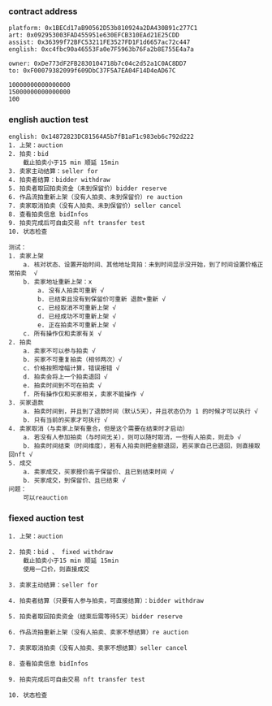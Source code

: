 ### contract address

    platform: 0x1BECd17aB90562D53b810924a2DA430B91c277C1
    art: 0x092953003FAD455951e630EFCB310EAd21E25CDD
    assist: 0x36399f72BFC53211FE3527FD1F1d6657ac72c447
    english: 0xc4fbc90a46553Fa0e7F5963b76Fa2b8E755E4a7a

    owner: 0xDe773dF2FB2830104718b7c04c2d52a1C0AC8DD7
    to: 0xF00079382099f609DbC37F5A7EA04F14D4eAD67C

    10000000000000000
    15000000000000000
    100

### english auction test

    english: 0x14872823DC81564A5b7fB1aF1c983eb6c792d222
    1. 上架：auction
    2. 拍卖：bid
        截止拍卖小于15 min 顺延 15min
    3. 卖家主动结算：seller for
    4. 拍卖者结算：bidder withdraw
    5. 拍卖者取回拍卖资金（未到保留价）bidder reserve
    6. 作品流拍重新上架（没有人拍卖、未到保留价）re auction
    7. 卖家取消拍卖（没有人拍卖、未到保留价）seller cancel
    8. 查看拍卖信息 bidInfos
    9. 拍卖完成后可自由交易 nft transfer test
    10. 状态检查

    测试：
    1. 卖家上架 
        a. 核对状态、设置开始时间、其他地址竞拍：未到时间显示没开始，到了时间设置价格正常拍卖  √
        b. 卖家地址重新上架：x
            a. 没有人拍卖可重新 √
            b. 已结束且没有到保留价可重新 退款+重新 √
            c. 已经取消不可重新上架 √
            d. 已经成功不可重新上架 √
            e. 正在拍卖不可重新上架 √
        c. 所有操作仅和卖家有关 √
    2. 拍卖
        a. 卖家不可以参与拍卖 √
        b. 买家不可重复拍卖（相邻两次）√
        c. 价格按照增幅计算，错误报错 √
        d. 拍卖会将上一个拍卖退回 √
        e. 拍卖时间到不可在拍卖 √
        f. 所有操作仅和买家相关，卖家不能操作 √
    3. 买家退款
        a. 拍卖时间到，并且到了退款时间（默认5天），并且状态仍为 1 的时候才可以执行 √
        b. 只有当前的买家才可执行 √
    4. 卖家取消（与卖家上架有重合，但是这个需要在结束时才启动）
        a. 若没有人参加拍卖（与时间无关），则可以随时取消，一但有人拍卖，则走b √
        b. 拍卖时间结束（时间维度），若有人拍卖则把金额退回，若买家自己已退回，则直接取回nft √
    5. 成交
        a. 卖家成交，买家报价高于保留价、且已到结束时间 √
        b. 买家成交，到保留价、且已结束 √
    问题：
        可以reauction
### fiexed auction test

    1. 上架：auction

    2. 拍卖：bid 、 fixed withdraw
        截止拍卖小于15 min 顺延 15min
        使用一口价，则直接成交

    3. 卖家主动结算：seller for

    4. 拍卖者结算（只要有人参与拍卖，可直接结算）：bidder withdraw

    5. 拍卖者取回拍卖资金（结束后需等待5天）bidder reserve
        
    6. 作品流拍重新上架（没有人拍卖、卖家不想结算）re auction

    7. 卖家取消拍卖（没有人拍卖、卖家不想结算）seller cancel

    8. 查看拍卖信息 bidInfos

    9. 拍卖完成后可自由交易 nft transfer test

    10. 状态检查